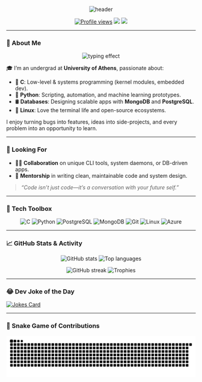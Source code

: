 <p align="center">
  <img src="https://capsule-render.vercel.app/api?type=waving&color=gradient&text=👋+Hello,+I'm+Alpha!&height=140&fontAlign=50&fontAlignY=45&desc=Crafting+Code+with+C,+Python+and+Coffee&descAlign=50&descAlignY=75" alt="header"/>
</p>

<p align="center">
  <a href="https://github.com/alphawastaken"><img src="https://komarev.com/ghpvc/?username=alphawastaken&style=flat-square&color=blue" alt="Profile views" /></a>
  <a href="mailto:youremail@example.com"><img src="https://img.shields.io/badge/Email-Me-informational?style=flat-square&logo=gmail" /></a>
  <a href="https://linkedin.com/in/YOUR_USERNAME"><img src="https://img.shields.io/badge/LinkedIn-Connect-blue?style=flat-square&logo=linkedin" /></a>
</p>

---

### 🧠 About Me

<p align="center">
  <img src="https://readme-typing-svg.herokuapp.com?font=Fira+Code&size=24&duration=4000&color=04D361&vCenter=true&width=435&lines=Systems+Programmer;Python+Developer;Linux+Enthusiast" alt="typing effect" />
</p>

🎓 I’m an undergrad at **University of Athens**, passionate about:
- 🔧 **C**: Low-level & systems programming (kernel modules, embedded dev).
- 🐍 **Python**: Scripting, automation, and machine learning prototypes.
- 🛢️ **Databases**: Designing scalable apps with **MongoDB** and **PostgreSQL**.
- 🐧 **Linux**: Love the terminal life and open-source ecosystems.

I enjoy turning bugs into features, ideas into side-projects, and every problem into an opportunity to learn.

---

### 🤝 Looking For

- 👨‍💻 **Collaboration** on unique CLI tools, system daemons, or DB-driven apps.
- 🧠 **Mentorship** in writing clean, maintainable code and system design.

> _“Code isn’t just code—it’s a conversation with your future self.”_

---

### 🧰 Tech Toolbox

<p align="center">
  <img src="https://cdn.jsdelivr.net/gh/devicons/devicon/icons/c/c-original.svg" width="40" alt="C"/>
  <img src="https://cdn.jsdelivr.net/gh/devicons/devicon/icons/python/python-original.svg" width="40" alt="Python"/>
  <img src="https://cdn.jsdelivr.net/gh/devicons/devicon/icons/postgresql/postgresql-original-wordmark.svg" width="40" alt="PostgreSQL"/>
  <img src="https://cdn.jsdelivr.net/gh/devicons/devicon/icons/mongodb/mongodb-original-wordmark.svg" width="40" alt="MongoDB"/>
  <img src="https://cdn.jsdelivr.net/gh/devicons/devicon/icons/git/git-original.svg" width="40" alt="Git"/>
  <img src="https://cdn.jsdelivr.net/gh/devicons/devicon/icons/linux/linux-original.svg" width="40" alt="Linux"/>
  <img src="https://cdn.jsdelivr.net/gh/devicons/devicon/icons/azure/azure-original.svg" width="40" alt="Azure"/>
</p>

---

### 📈 GitHub Stats & Activity

<p align="center">
  <img src="https://github-readme-stats.vercel.app/api?username=alphawastaken&show_icons=true&theme=default&hide_title=true&count_private=true" height="150" alt="GitHub stats" />
  <img src="https://github-readme-stats.vercel.app/api/top-langs/?username=alphawastaken&layout=compact&langs_count=8&theme=default" height="150" alt="Top languages" />
</p>

<p align="center">
  <img src="https://streak-stats.demolab.com/?user=alphawastaken&theme=default" height="150" alt="GitHub streak" />
  <img src="https://github-profile-trophy.vercel.app/?username=alphawastaken&theme=flat&no-bg=true&margin-w=10" height="150" alt="Trophies" />
</p>

---

### 😂 Dev Joke of the Day

[![Jokes Card](https://readme-jokes.vercel.app/api)](https://github.com/ABSphreak/readme-jokes)

---

### 🐍 Snake Game of Contributions

<p align="center">
  <picture>
    <source media="(prefers-color-scheme: dark)" srcset="https://raw.githubusercontent.com/Alphawastaken/Alphawastaken/output/github-snake-dark.svg" />
    <source media="(prefers-color-scheme: light)" srcset="https://raw.githubusercontent.com/Alphawastaken/Alphawastaken/output/github-snake.svg" />
    <img alt="GitHub Snake animation" src="https://raw.githubusercontent.com/Alphawastaken/Alphawastaken/output/github-snake.svg" />
  </picture>
</p>
